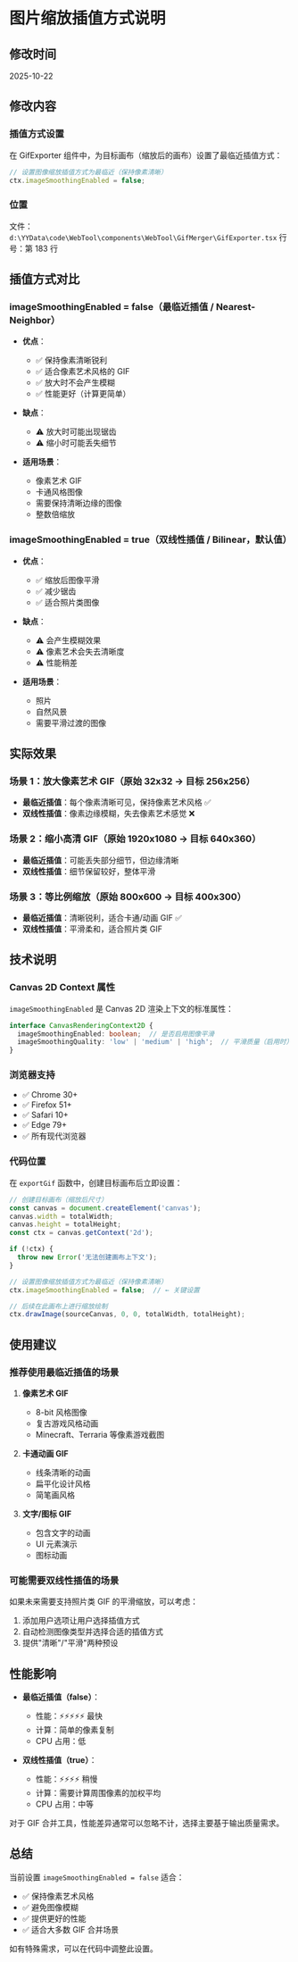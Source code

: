 # 图片缩放插值方式说明

## 修改时间
2025-10-22

## 修改内容

### 插值方式设置
在 GifExporter 组件中，为目标画布（缩放后的画布）设置了最临近插值方式：

```typescript
// 设置图像缩放插值方式为最临近（保持像素清晰）
ctx.imageSmoothingEnabled = false;
```

### 位置
文件：`d:\YYData\code\WebTool\components\WebTool\GifMerger\GifExporter.tsx`
行号：第 183 行

## 插值方式对比

### imageSmoothingEnabled = false（最临近插值 / Nearest-Neighbor）
- **优点**：
  - ✅ 保持像素清晰锐利
  - ✅ 适合像素艺术风格的 GIF
  - ✅ 放大时不会产生模糊
  - ✅ 性能更好（计算更简单）
  
- **缺点**：
  - ⚠️ 放大时可能出现锯齿
  - ⚠️ 缩小时可能丢失细节

- **适用场景**：
  - 像素艺术 GIF
  - 卡通风格图像
  - 需要保持清晰边缘的图像
  - 整数倍缩放

### imageSmoothingEnabled = true（双线性插值 / Bilinear，默认值）
- **优点**：
  - ✅ 缩放后图像平滑
  - ✅ 减少锯齿
  - ✅ 适合照片类图像
  
- **缺点**：
  - ⚠️ 会产生模糊效果
  - ⚠️ 像素艺术会失去清晰度
  - ⚠️ 性能稍差

- **适用场景**：
  - 照片
  - 自然风景
  - 需要平滑过渡的图像

## 实际效果

### 场景 1：放大像素艺术 GIF（原始 32x32 → 目标 256x256）
- **最临近插值**：每个像素清晰可见，保持像素艺术风格 ✅
- **双线性插值**：像素边缘模糊，失去像素艺术感觉 ❌

### 场景 2：缩小高清 GIF（原始 1920x1080 → 目标 640x360）
- **最临近插值**：可能丢失部分细节，但边缘清晰
- **双线性插值**：细节保留较好，整体平滑

### 场景 3：等比例缩放（原始 800x600 → 目标 400x300）
- **最临近插值**：清晰锐利，适合卡通/动画 GIF ✅
- **双线性插值**：平滑柔和，适合照片类 GIF

## 技术说明

### Canvas 2D Context 属性
`imageSmoothingEnabled` 是 Canvas 2D 渲染上下文的标准属性：

```typescript
interface CanvasRenderingContext2D {
  imageSmoothingEnabled: boolean;  // 是否启用图像平滑
  imageSmoothingQuality: 'low' | 'medium' | 'high';  // 平滑质量（启用时）
}
```

### 浏览器支持
- ✅ Chrome 30+
- ✅ Firefox 51+
- ✅ Safari 10+
- ✅ Edge 79+
- ✅ 所有现代浏览器

### 代码位置
在 `exportGif` 函数中，创建目标画布后立即设置：

```typescript
// 创建目标画布（缩放后尺寸）
const canvas = document.createElement('canvas');
canvas.width = totalWidth;
canvas.height = totalHeight;
const ctx = canvas.getContext('2d');

if (!ctx) {
  throw new Error('无法创建画布上下文');
}

// 设置图像缩放插值方式为最临近（保持像素清晰）
ctx.imageSmoothingEnabled = false;  // ← 关键设置

// 后续在此画布上进行缩放绘制
ctx.drawImage(sourceCanvas, 0, 0, totalWidth, totalHeight);
```

## 使用建议

### 推荐使用最临近插值的场景
1. **像素艺术 GIF**
   - 8-bit 风格图像
   - 复古游戏风格动画
   - Minecraft、Terraria 等像素游戏截图

2. **卡通动画 GIF**
   - 线条清晰的动画
   - 扁平化设计风格
   - 简笔画风格

3. **文字/图标 GIF**
   - 包含文字的动画
   - UI 元素演示
   - 图标动画

### 可能需要双线性插值的场景
如果未来需要支持照片类 GIF 的平滑缩放，可以考虑：
1. 添加用户选项让用户选择插值方式
2. 自动检测图像类型并选择合适的插值方式
3. 提供"清晰"/"平滑"两种预设

## 性能影响

- **最临近插值（false）**：
  - 性能：⚡⚡⚡⚡⚡ 最快
  - 计算：简单的像素复制
  - CPU 占用：低

- **双线性插值（true）**：
  - 性能：⚡⚡⚡⚡ 稍慢
  - 计算：需要计算周围像素的加权平均
  - CPU 占用：中等

对于 GIF 合并工具，性能差异通常可以忽略不计，选择主要基于输出质量需求。

## 总结

当前设置 `imageSmoothingEnabled = false` 适合：
- ✅ 保持像素艺术风格
- ✅ 避免图像模糊
- ✅ 提供更好的性能
- ✅ 适合大多数 GIF 合并场景

如有特殊需求，可以在代码中调整此设置。
